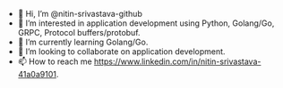 - 👋 Hi, I’m @nitin-srivastava-github
- 👀 I’m interested in application development using Python, Golang/Go, GRPC, Protocol buffers/protobuf.
- 🌱 I’m currently learning  Golang/Go.
- 💞️ I’m looking to collaborate on application development.
- 📫 How to reach me https://www.linkedin.com/in/nitin-srivastava-41a0a9101.

<!---
nitin-srivastava-github/nitin-srivastava-github is a ✨ special ✨ repository because its `README.md` (this file) appears on your GitHub profile.
You can click the Preview link to take a look at your changes.
--->

